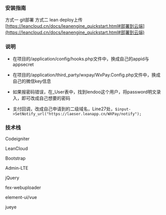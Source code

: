 
### 安装指南

方式一 git部署
方式二 lean deploy上传
[https://leancloud.cn/docs/leanengine_quickstart.html#部署到云端](https://leancloud.cn/docs/leanengine_quickstart.html#部署到云端)

### 说明

- 在项目的/application/config/hooks.php文件中，换成自己的appid与appsecret

- 在项目的/application/third_party/wxpay/WxPay.Config.php文件中，换成自己的微信key信息

- 如果报密码错误，在_User表中，找到lendoo这个用户，将password明文录入，即可改成自己想要的密码

- 支付回调，改成自己申请到的二级域名，Line27处，`$input->SetNotify_url("https://laeser.leanapp.cn/WXPay/notify");`


### 技术栈

Codeigniter

LeanCloud

Bootstrap

Admin-LTE

jQuery

fex-webuploader

element-ui/vue

jueye
